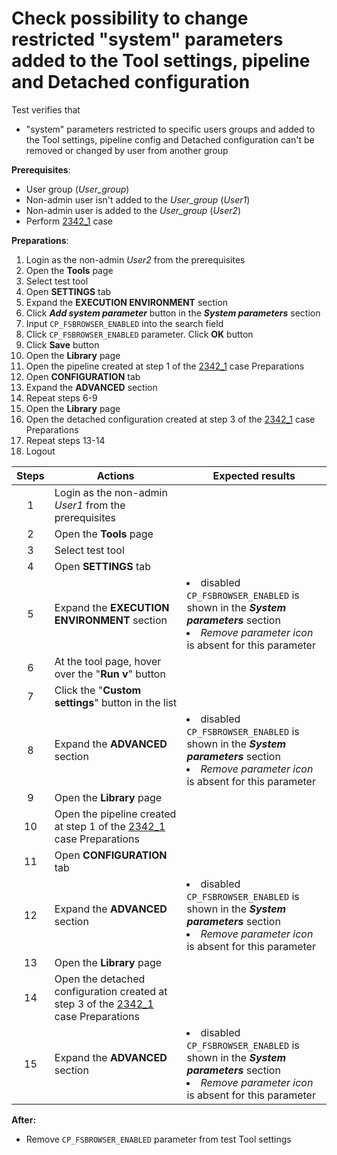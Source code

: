 # Check possibility to change restricted "system" parameters added to the Tool settings, pipeline and Detached configuration

Test verifies that
- "system" parameters restricted to specific users groups and added to the Tool settings, pipeline config and Detached configuration can't be removed or changed by user from another group

**Prerequisites**:
- User group (*User_group*)
- Non-admin user isn't added to the *User_group* (*User1*)
- Non-admin user is added to the *User_group* (*User2*)
- Perform [2342_1](2342_1.md) case

**Preparations**:
1. Login as the non-admin *User2* from the prerequisites
2. Open the **Tools** page
3. Select test tool
4. Open **SETTINGS** tab
5. Expand the **EXECUTION ENVIRONMENT** section
6. Click ***Add system parameter*** button in the ***System parameters*** section
7. Input `CP_FSBROWSER_ENABLED` into the search field
8. Click `CP_FSBROWSER_ENABLED` parameter. Click **OK** button
9. Click **Save** button
10. Open the **Library** page
11. Open the pipeline created at step 1 of the [2342_1](2342_1.md) case Preparations
12. Open **CONFIGURATION** tab
13. Expand the **ADVANCED** section
14. Repeat steps 6-9
15. Open the **Library** page
16. Open the detached configuration created at step 3 of the [2342_1](2342_1.md) case Preparations
17. Repeat steps 13-14
18. Logout

| Steps | Actions | Expected results |
| :---: | --- | --- |
| 1 | Login as the non-admin *User1* from the prerequisites | |
| 2 | Open the **Tools** page | |
| 3 | Select test tool | |
| 4 | Open **SETTINGS** tab | |
| 5 | Expand the **EXECUTION ENVIRONMENT** section | <li> disabled `CP_FSBROWSER_ENABLED` is shown in the ***System parameters*** section <li> *Remove parameter icon* is absent for this parameter |
| 6 | At the tool page, hover over the "**Run v**" button | | 
| 7 | Click the "**Custom settings**" button in the list | |
| 8 | Expand the **ADVANCED** section | <li> disabled `CP_FSBROWSER_ENABLED` is shown in the ***System parameters*** section <li> *Remove parameter icon* is absent for this parameter |
| 9 | Open the **Library** page | |
| 10 | Open the pipeline created at step 1 of the [2342_1](2342_1.md) case Preparations | |
| 11 | Open **CONFIGURATION** tab | |
| 12 | Expand the **ADVANCED** section | <li> disabled `CP_FSBROWSER_ENABLED` is shown in the ***System parameters*** section <li> *Remove parameter icon* is absent for this parameter |
| 13 | Open the **Library** page | |
| 14 | Open the detached configuration created at step 3 of the [2342_1](2342_1.md) case Preparations | |
| 15 | Expand the **ADVANCED** section | <li> disabled `CP_FSBROWSER_ENABLED` is shown in the ***System parameters*** section <li> *Remove parameter icon* is absent for this parameter |

**After:**
- Remove `CP_FSBROWSER_ENABLED` parameter from test Tool settings 